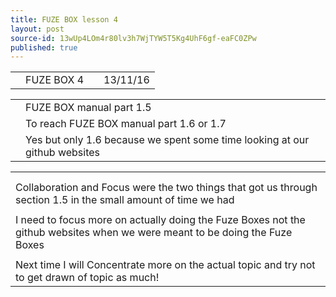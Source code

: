 ```yaml
---
title: FUZE BOX lesson 4
layout: post
source-id: 13wUp4LOm4r80lv3h7WjTYW5T5Kg4UhF6gf-eaFC0ZPw
published: true
---
```

<table>
  <tr>
    <td></td>
    <td>FUZE BOX 4</td>
    <td></td>
    <td>13/11/16</td>
  </tr>
</table>


<table>
  <tr>
    <td></td>
    <td>FUZE BOX manual part 1.5</td>
  </tr>
  <tr>
    <td></td>
    <td>To reach FUZE BOX manual part 1.6 or 1.7</td>
  </tr>
  <tr>
    <td></td>
    <td>Yes but only 1.6 because we spent some time looking at our github websites</td>
  </tr>
</table>


<table>
  <tr>
    <td></td>
  </tr>
  <tr>
    <td></td>
  </tr>
  <tr>
    <td>Collaboration and Focus were the two things that got us through section 1.5 in the small amount of time we had</td>
  </tr>
  <tr>
    <td></td>
  </tr>
  <tr>
    <td>I need to focus more on actually doing the Fuze Boxes not the github websites when we were meant to be doing the Fuze Boxes </td>
  </tr>
  <tr>
    <td></td>
  </tr>
  <tr>
    <td>Next time I will Concentrate more on the actual topic and try not to get drawn of topic as much!</td>
  </tr>
</table>


